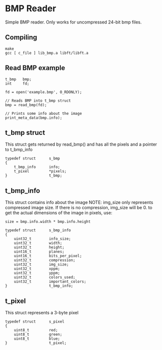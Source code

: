 # BMP Reader

Simple BMP reader. Only works for uncompressed 24-bit bmp files.

## Compiling

```
make
gcc [ c_file ] lib_bmp.a libft/libft.a
```

## Read BMP example
```
t_bmp	bmp;
int		fd;

fd = open('example.bmp', O_RDONLY);

// Reads BMP into t_bmp struct
bmp = read_bmp(fd);

// Prints some info about the image
print_meta_data(bmp.info);

```

## t_bmp struct

This struct gets returned by read_bmp() and has all the pixels and a pointer to t_bmp_info

```
typedef struct		s_bmp
{
	t_bmp_info		info;
	t_pixel			*pixels;
}					t_bmp;

```

## t_bmp_info

This struct contains info about the image
NOTE: img_size only represents compressed image size. If there is no compression, img_size will be 0.
to get the actual dimensions of the image in pixels, use:

```
size = bmp.info.width * bmp.info.height
```

```
typedef struct		s_bmp_info
{
	uint32_t 		info_size;
    uint32_t 		width;
    uint32_t 		height;
    uint16_t 		planes;
    uint16_t 		bits_per_pixel;
    uint32_t 		compression;
    uint32_t 		img_size;
    uint32_t 		xppm;
    uint32_t 		yppm;
    uint32_t 		colors_used;
    uint32_t 		important_colors;
}					t_bmp_info;

```

## t_pixel

This struct represents a 3-byte pixel

```
typedef struct		s_pixel
{
	uint8_t 		red;
	uint8_t 		green;
	uint8_t 		blue;
}					t_pixel;
```
